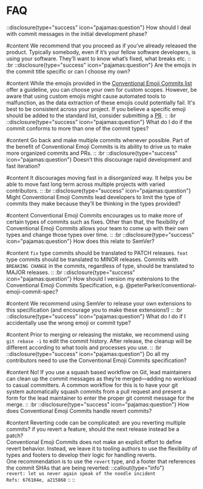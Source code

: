 # FAQ


::disclosure{type="success" icon="pajamas:question"}
How should I deal with commit messages in the initial development phase?

#content
We recommend that you proceed as if you’ve already released the product. Typically somebody, even if it’s your fellow software developers, is using your software. They’ll want to know what’s fixed, what breaks etc.
::
:br
::disclosure{type="success" icon="pajamas:question"}
Are the emojis in the commit title specific or can I choose my own?

#content
While the emojis provided in the [Conventional Emoji Commits list](/list/list) offer a guideline, you can choose your own for custom scopes. However, be aware that using custom emojis might cause automated tools to malfunction, as the data extraction of these emojis could potentially fail. It's best to be consistent across your project. If you believe a specific emoji should be added to the standard list, consider submitting a [PR](https://github.com/conventional-emoji-commits/conventional-emoji-commits.site/pulls).
::
:br
::disclosure{type="success" icon="pajamas:question"}
What do I do if the commit conforms to more than one of the commit types? 

#content
Go back and make multiple commits whenever possible. Part of the benefit of Conventional Emoji Commits is its ability to drive us to make more organized commits and PRs.
::
:br
::disclosure{type="success" icon="pajamas:question"}
Doesn’t this discourage rapid development and fast iteration?  

#content
It discourages moving fast in a disorganized way. It helps you be able to move fast long term across multiple projects with varied contributors.
::
:br
::disclosure{type="success" icon="pajamas:question"}
Might Conventional Emoji Commits lead developers to limit the type of commits they make because they’ll be thinking in the types provided?  

#content
Conventional Emoji Commits encourages us to make more of certain types of commits such as fixes. Other than that, the flexibility of Conventional Emoji Commits allows your team to come up with their own types and change those types over time.
::
:br
::disclosure{type="success" icon="pajamas:question"}
How does this relate to SemVer?  

#content
`fix` type commits should be translated to PATCH releases. `feat` type commits should be translated to MINOR releases. Commits with `BREAKING CHANGE` in the commits, regardless of type, should be translated to MAJOR releases.
::
:br
::disclosure{type="success" icon="pajamas:question"}
How should I version my extensions to the Conventional Emoji Commits Specification, e.g. @peterParker/conventional-emoji-commit-spec?  

#content
We recommend using SemVer to release your own extensions to this specification (and encourage you to make these extensions!)
::
:br
::disclosure{type="success" icon="pajamas:question"}
What do I do if I accidentally use the wrong emoji or commit type? 

#content
Prior to merging or releasing the mistake, we recommend using `git rebase -i` to edit the commit history. After release, the cleanup will be different according to what tools and processes you use.
::
:br
::disclosure{type="success" icon="pajamas:question"}
Do all my contributors need to use the Conventional Emoji Commits specification? 

#content
No! If you use a squash based workflow on Git, lead maintainers can clean up the commit messages as they’re merged—adding no workload to casual committers. A common workflow for this is to have your git system automatically squash commits from a pull request and present a form for the lead maintainer to enter the proper git commit message for the merge.
::
:br
::disclosure{type="success" icon="pajamas:question"}
How does Conventional Emoji Commits handle revert commits? 

#content
Reverting code can be complicated: are you reverting multiple commits? if you revert a feature, should the next release instead be a patch?  
Conventional Emoji Commits does not make an explicit effort to define revert behavior. Instead, we leave it to tooling authors to use the flexibility of types and footers to develop their logic for handling reverts.  
One recommendation is to use the `revert` type, and a footer that references the commit SHAs that are being reverted:
::callout{type="info"}  
`revert: let us never again speak of the noodle incident`  
`Refs: 676104e, a215868`
::
::

